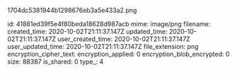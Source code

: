 1704dc5381944b1298676eb3a5e433a2.png

id: 41881ed39f5e4f80beda18628d987acb
mime: image/png
filename: 
created_time: 2020-10-02T21:11:37.147Z
updated_time: 2020-10-02T21:11:37.147Z
user_created_time: 2020-10-02T21:11:37.147Z
user_updated_time: 2020-10-02T21:11:37.147Z
file_extension: png
encryption_cipher_text: 
encryption_applied: 0
encryption_blob_encrypted: 0
size: 88387
is_shared: 0
type_: 4